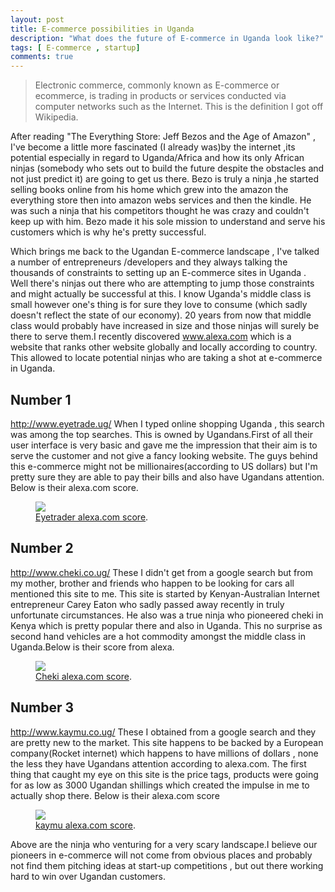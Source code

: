 ```yaml
---
layout: post
title: E-commerce possibilities in Uganda
description: "What does the future of E-commerce in Uganda look like?"
tags: [ E-commerce , startup]
comments: true
---
```

>Electronic commerce, commonly known as E-commerce or ecommerce, is trading in products or services conducted via computer networks such as the Internet. This is the definition I got off Wikipedia. 

After reading "The Everything Store: Jeff Bezos and the Age of Amazon" , I've become a little more fascinated (I already was)by the internet ,its potential especially in regard to Uganda/Africa and how its only African ninjas (somebody who sets out to build the future despite the obstacles and not just predict it) are going to get us there. Bezo is truly a ninja ,he started selling books online from his home which grew into the amazon the everything store then into amazon webs services and then the kindle. He was such a ninja that his competitors thought he was crazy and couldn't keep up with him. Bezo made it his sole mission to understand and serve his customers which is why he's pretty successful. 

Which brings me back to the Ugandan E-commerce landscape , I've talked a number of entrepreneurs /developers and they always talking the thousands of constraints to setting up an E-commerce sites in Uganda  .  Well there's ninjas out there who are attempting to jump those constraints and might actually be successful at this. I know Uganda's middle class is small however one's thing is for sure they love to consume (which sadly doesn't reflect the state of our economy). 20 years from now that middle class would probably have increased in size and those ninjas will surely be there to serve them.I recently discovered www.alexa.com which is a website that ranks other website globally and locally according to country. This allowed to locate potential ninjas who are taking a shot at e-commerce in Uganda.

## Number  1

http://www.eyetrade.ug/
When I typed online shopping Uganda , this search was among the top searches. This is owned by Ugandans.First of all their user interface is very basic and gave me the impression that their aim is to serve the customer and not give a fancy looking website. The guys behind this e-commerce might not be millionaires(according to US dollars) but I'm pretty sure they are able to pay their bills and also have Ugandans attention.  Below is their alexa.com score.
<figure>
	<a href="http://lynnug.github.io/images/eye-trade.png
"><img src="http://lynnug.github.io/images/eye-trade.png
"></a>
	<figcaption><a href="http://lynnug.github.io/images/eye-trade.png
" title="Eye-trader alexa.com score">Eyetrader alexa.com score</a>.</figcaption>
</figure>

## Number 2 

http://www.cheki.co.ug/
These I didn't get from a google search but from my mother, brother and friends who happen to be looking for cars all mentioned this site to me.  This site is started by Kenyan-Australian Internet entrepreneur Carey Eaton who sadly passed away recently in truly unfortunate circumstances. He also was a true ninja who pioneered cheki in Kenya which is pretty popular there and also in Uganda. This no surprise as second hand vehicles are a hot commodity amongst the middle class in Uganda.Below is their score from alexa.
<figure>
	<a href="http://lynnug.github.io/images/cheki-ug.png
"><img src="http://lynnug.github.io/images/cheki-ug.png
"></a>
	<figcaption><a href="http://lynnug.github.io/images/cheki-ug.png
" title="Cheki alexa.com score">Cheki alexa.com score</a>.</figcaption>
</figure>

## Number 3 

http://www.kaymu.co.ug/ 
These I obtained from a google search and they are pretty new to the market. This site happens to be backed by a European company(Rocket internet) which happens to have millions of dollars , none the less they have Ugandans attention according to alexa.com. The first thing that caught my eye on this site is the price tags, products were going for as low as 3000 Ugandan shillings which created the impulse in me to actually shop there. Below is their alexa.com score 

<figure>
	<a href="http://lynnug.github.io/images/kaymu-ug.png
"><img src="http://lynnug.github.io/images/kaymu-ug.png
"></a>
	<figcaption><a href="http://lynnug.github.io/images/kaymu-ug.png
" title="kaymu alexa.com score">kaymu alexa.com score</a>.</figcaption>
</figure>


Above are the ninja who venturing for a very scary landscape.I believe our pioneers in e-commerce will not come from obvious places and probably not find them pitching ideas at start-up competitions , but out there working hard to win over Ugandan customers.
